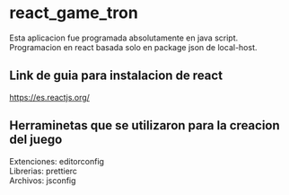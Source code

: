 # react_game_tron
Esta aplicacion fue programada absolutamente en java script.\
Programacion en react basada solo en package json de local-host. 
## Link de guia para instalacion de react
https://es.reactjs.org/
## Herraminetas que se utilizaron para la creacion del juego
Extenciones: editorconfig\
Librerias: prettierc\
Archivos: jsconfig

